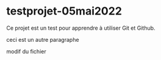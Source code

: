# testprojet-05mai2022

Ce projet est un test pour apprendre à utiliser Git et Github.

ceci est un autre paragraphe

modif du fichier
